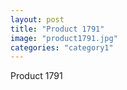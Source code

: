 ```yaml
---
layout: post
title: "Product 1791"
image: "product1791.jpg"
categories: "category1"
---
```

Product 1791
